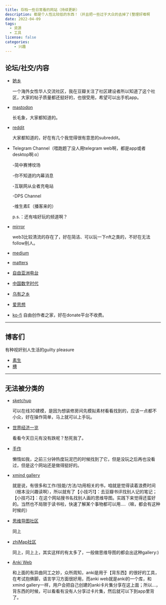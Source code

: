 ```yaml
---
title: 存档一些日常看的网站（持续更新）
description: 都是个人性比较低的东西！（并且把一些过于大众的去掉了(整理好难啊
date: 2022-04-09
tags:
  - 资源
  - 工具
license: false
categories:
    - 兴趣
---
```


## 论坛/社交/内容
- [她乡](https://womenoverseas.com/)
	
	一个海外女性华人交流社区，我在豆瓣关注了社区建设者所以知道了这个社区，大家的帖子质量都还挺好的，也很受用，希望可以出手机app。
- [mastodon](https://mastodon.social/web/home)
	
	长毛象，大家都知道的。
- [reddit](https://www.reddit.com/)
	
	 大家都知道的，好在有几个我觉得很有意思的subreddit。
- Telegram Channel（喂跑题了没人用telegram web啊，都是app或者desktop啊:o）
	
	-简中赛博坟场
	
	-你不知道的内幕消息
	
	-互联网从业者充电站
	
	-DPS Channel
	
	-维生素E（播客来的）
	
	p.s.：还有啥好玩的频道啊？
- [mirror](https://mirror.xyz/)
	
	web3比较清流的存在了，好在简洁、可以玩一下nft之类的，不好在无法follow别人。
- [medium](https://medium.com/)
- [matters](https://matters.news/)
- [自由亚洲电台](https://www.rfa.org/mandarin)
- [中国数字时代](https://chinadigitaltimes.net/chinese/)
- [乌有之乡](http://m.wyzxwk.com/)
- [爱思想](https://www.aisixiang.com/)
- [ko-fi](https://ko-fi.com/Manage/)
	自由创作者之家，好在donate平台不收费。

---
## 博客们
有种视奸别人生活的guilty pleasure
- [素生](https://z.arlmy.me/)
- [槽](https://miyehn.me/blog/)

---
## 无法被分类的
- [sketchup](https://app.sketchup.com/app?hl=en)
	
	可以在线3D建模，是因为想装修房间先模拟素材看看找到的，应该一点都不小众，好在操作简单，马上就可以上手玩。
- [世界经济一览](https://zh.tradingeconomics.com/stocks)
	
	看看今天日元有没有跌呢？愁死我了。
- [手作](https://www.kiinii.com/)
	 
	 懒惰如我，之前三分钟热度玩泥巴的时候找到了它，但是没玩之后再也没看过，但是这个网站还是做得挺好的。
- [xmind gallery](https://www.xmind.net/share/?category=zh)
	
	就是说，有很多和工作/技能/方法/功用相关的书，咱就是觉得读着浪费时间（根本没兴趣读啊），所以就有了【小技巧1】：去豆瓣书评找别人记的笔记；【小技巧2】：在这个网站搜书名找别人画的思维导图。实践下来觉得还蛮好的。当然也不局限于读书啦，快速了解某个事物都可以用....（嘛，都会有这种时候的）
- [思维导图社区](https://mm.edrawsoft.cn/community/show/1)
	
	同上
- [zhiMap社区](https://zhimap.com/gallery)
	
	同上，同上上，其实这样的有太多了，一般做思维导图的都会出这种gallery:)
- [Anki Web](https://ankiweb.net/about)
	
	和上面的有异曲同工之妙，众所周知，anki是用于【背东西】的很好的工具，在考试抱佛脚，语言学习方面很好用，而anki web就是anki的一个库，和xmind gallery一样，用户会把自己创建的anki卡片集分享在这上面；所以...，背东西的时候，可以看看有没有人分享过卡片集，然后就可以下到app里背了。
